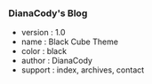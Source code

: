 ### DianaCody's Blog

* version :  1.0
* name    :  Black Cube Theme
* color   :  black
* author  :  DianaCody
* support :  index, archives, contact

